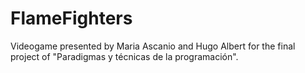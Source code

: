 # FlameFighters
Videogame presented by Maria Ascanio and Hugo Albert for the final project of "Paradigmas y técnicas de la programación".
